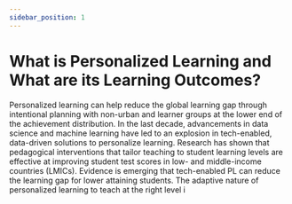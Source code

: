```yaml
---
sidebar_position: 1
---
```


# What is Personalized Learning and What are its Learning Outcomes?

Personalized learning can help reduce the global learning gap through intentional planning with non-urban and learner groups at the lower end of the achievement distribution. In the last decade, advancements in data science and machine learning have led to an explosion in tech-enabled, data-driven solutions to personalize learning. Research has shown that pedagogical interventions that tailor teaching to student learning levels are effective at improving student test scores in low- and middle-income countries (LMICs). Evidence is emerging that tech-enabled PL can reduce the learning gap for lower attaining students. The adaptive nature of personalized learning to teach at the right level i
